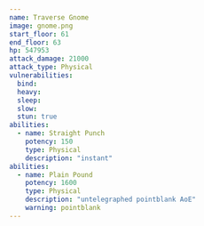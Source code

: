 ```yaml
---
name: Traverse Gnome
image: gnome.png
start_floor: 61
end_floor: 63
hp: 547953
attack_damage: 21000
attack_type: Physical
vulnerabilities:
  bind: 
  heavy: 
  sleep: 
  slow: 
  stun: true
abilities:
  - name: Straight Punch
    potency: 150
    type: Physical
    description: "instant"
abilities:
  - name: Plain Pound
    potency: 1600
    type: Physical
    description: "untelegraphed pointblank AoE"
    warning: pointblank
---
```


